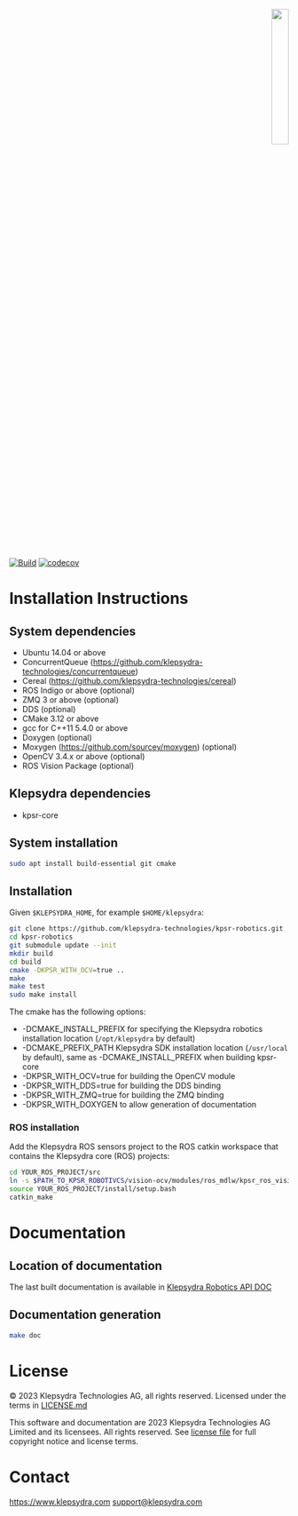 <p align="right">
  <img width="25%" height="25%"src="./images/klepsydra_logo.jpg">
</p>

[![Build](https://github.com/klepsydra-technologies/kpsr-robotics/actions/workflows/push.yml/badge.svg)](https://github.com/klepsydra-technologies/kpsr-robotics/actions/workflows/push.yml) [![codecov](https://codecov.io/gh/klepsydra-technologies/kpsr-robotics/branch/main/graph/badge.svg?token=PDALQNPJRD)](https://codecov.io/gh/klepsydra-technologies/kpsr-robotics)

# Installation Instructions

## System dependencies

* Ubuntu 14.04 or above
* ConcurrentQueue (<https://github.com/klepsydra-technologies/concurrentqueue>)
* Cereal (<https://github.com/klepsydra-technologies/cereal>)
* ROS Indigo or above (optional)
* ZMQ 3 or above (optional)
* DDS (optional)
* CMake 3.12 or above
* gcc for C++11 5.4.0 or above
* Doxygen (optional)
* Moxygen (<https://github.com/sourcey/moxygen>) (optional)
* OpenCV 3.4.x or above (optional)
* ROS Vision Package (optional)

## Klepsydra dependencies

* kpsr-core

## System installation

```bash
sudo apt install build-essential git cmake
```

## Installation

Given ```$KLEPSYDRA_HOME```, for example ```$HOME/klepsydra```:

``` bash
git clone https://github.com/klepsydra-technologies/kpsr-robotics.git
cd kpsr-robotics
git submodule update --init
mkdir build
cd build
cmake -DKPSR_WITH_OCV=true ..
make
make test
sudo make install
```

The cmake has the following options:

* -DCMAKE_INSTALL_PREFIX for specifying the Klepsydra robotics installation location (`/opt/klepsydra` by default)
* -DCMAKE_PREFIX_PATH Klepsydra SDK installation location (`/usr/local` by default), same as -DCMAKE_INSTALL_PREFIX when building kpsr-core
* -DKPSR_WITH_OCV=true for building the OpenCV module
* -DKPSR_WITH_DDS=true for building the DDS binding
* -DKPSR_WITH_ZMQ=true for building the ZMQ binding
* -DKPSR_WITH_DOXYGEN to allow generation of documentation

### ROS installation

Add the Klepsydra ROS sensors project to the ROS catkin workspace that contains the Klepsydra core (ROS) projects:

```bash
cd YOUR_ROS_PROJECT/src
ln -s $PATH_TO_KPSR_ROBOTIVCS/vision-ocv/modules/ros_mdlw/kpsr_ros_vision_ocv
source YOUR_ROS_PROJECT/install/setup.bash
catkin_make
```

# Documentation

## Location of documentation

The last built documentation is available in [Klepsydra Robotics API DOC](./api-doc/)

## Documentation generation

```bash
make doc
```

# License

&copy; 2023 Klepsydra Technologies AG, all rights reserved. Licensed under the terms in [LICENSE.md](./LICENSE.md)

This software and documentation are 2023 Klepsydra Technologies AG
Limited and its licensees. All rights reserved. See [license file](./LICENSE.md) for full copyright notice and license terms.

# Contact

<https://www.klepsydra.com>
support@klepsydra.com
